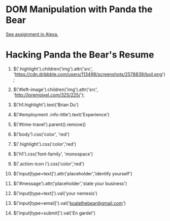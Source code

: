 # DOM Manipulation with Panda the Bear
[See assignment in Alexa.](https://alexa.bitmaker.co/cohorts/67/assignments/2051/latest)


# Hacking Panda the Bear's Resume

1. $('.highlight').children('img').attr('src', 'https://cdn.dribbble.com/users/113499/screenshots/2578839/boil.png');

1. $('#left-image').children('img').attr('src', 'http://lorempixel.com/325/225/');

2. $('h1.highlight').text('Brian Du')

3. $('#employment .info-title').text('Experience')

4. $('#time-travel').parent().remove()

5. $('body').css('color', 'red')

6. $('.highlight').css('color','red')

7. $('h1').css('font-family', 'monospace')

8. $('.action-icon i').css('color','red')

9. $('input[type=text]').attr('placeholder','identify yourself')

10. $('#message').attr('placeholder','state your business')

11. $('input[type=text]').val('your nemesis')

12. $('input[type=email]').val('koalathebear@gmail.com')

13. $('input[type=submit]').val('En garde!')
